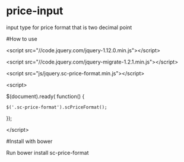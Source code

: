 # price-input
input type for price format that is two decimal point

#How to use

&lt;script src="//code.jquery.com/jquery-1.12.0.min.js">&lt;/script>

&lt;script src="//code.jquery.com/jquery-migrate-1.2.1.min.js">&lt;/script>	

&lt;script src="js/jquery.sc-price-format.min.js">&lt;/script>

&lt;script>

$(document).ready( function() {

    $('.sc-price-format').scPriceFormat();
    
});

&lt;/script>

#Install with bower

Run bower install sc-price-format
